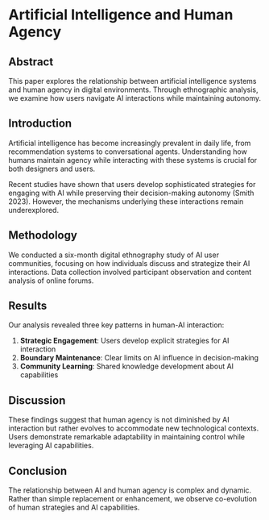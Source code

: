 # Artificial Intelligence and Human Agency

## Abstract

This paper explores the relationship between artificial intelligence systems and human agency in digital environments. Through ethnographic analysis, we examine how users navigate AI interactions while maintaining autonomy.

## Introduction

Artificial intelligence has become increasingly prevalent in daily life, from recommendation systems to conversational agents. Understanding how humans maintain agency while interacting with these systems is crucial for both designers and users.

Recent studies have shown that users develop sophisticated strategies for engaging with AI while preserving their decision-making autonomy (Smith 2023). However, the mechanisms underlying these interactions remain underexplored.

## Methodology

We conducted a six-month digital ethnography study of AI user communities, focusing on how individuals discuss and strategize their AI interactions. Data collection involved participant observation and content analysis of online forums.

## Results

Our analysis revealed three key patterns in human-AI interaction:

1. **Strategic Engagement**: Users develop explicit strategies for AI interaction
2. **Boundary Maintenance**: Clear limits on AI influence in decision-making  
3. **Community Learning**: Shared knowledge development about AI capabilities

## Discussion

These findings suggest that human agency is not diminished by AI interaction but rather evolves to accommodate new technological contexts. Users demonstrate remarkable adaptability in maintaining control while leveraging AI capabilities.

## Conclusion

The relationship between AI and human agency is complex and dynamic. Rather than simple replacement or enhancement, we observe co-evolution of human strategies and AI capabilities.
